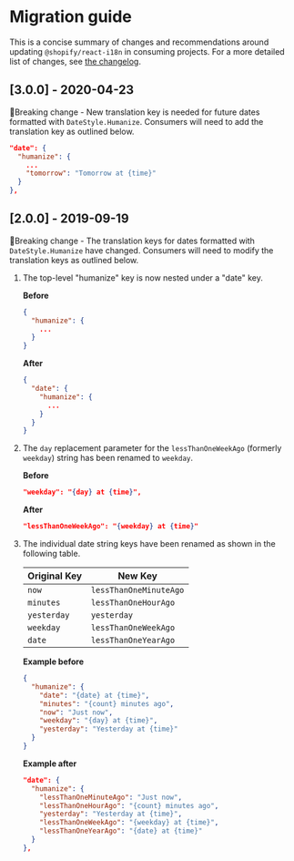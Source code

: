 # Migration guide

This is a concise summary of changes and recommendations around updating `@shopify/react-i18n` in consuming projects. For a more detailed list of changes, see [the changelog](./CHANGELOG.md).

## [3.0.0] - 2020-04-23

🛑Breaking change - New translation key is needed for future dates formatted with `DateStyle.Humanize`. Consumers will need to add the translation key as outlined below.

```json
"date": {
  "humanize": {
    ...
    "tomorrow": "Tomorrow at {time}"
  }
},
```

## [2.0.0] - 2019-09-19

🛑Breaking change - The translation keys for dates formatted with `DateStyle.Humanize` have changed. Consumers will need to modify the translation keys as outlined below.

1. The top-level "humanize" key is now nested under a "date" key.

   **Before**

   ```json
   {
     "humanize": {
       ...
     }
   }
   ```

   **After**

   ```json
   {
     "date": {
       "humanize": {
         ...
       }
     }
   }
   ```

2. The `day` replacement parameter for the `lessThanOneWeekAgo` (formerly `weekday`) string has been renamed to `weekday`.

   **Before**

   ```json
   "weekday": "{day} at {time}",
   ```

   **After**

   ```json
   "lessThanOneWeekAgo": "{weekday} at {time}"
   ```

3. The individual date string keys have been renamed as shown in the following table.

   | Original Key | New Key                |
   | ------------ | ---------------------- |
   | `now`        | `lessThanOneMinuteAgo` |
   | `minutes`    | `lessThanOneHourAgo`   |
   | `yesterday`  | `yesterday`            |
   | `weekday`    | `lessThanOneWeekAgo`   |
   | `date`       | `lessThanOneYearAgo`   |

   **Example before**

   ```json
   {
     "humanize": {
       "date": "{date} at {time}",
       "minutes": "{count} minutes ago",
       "now": "Just now",
       "weekday": "{day} at {time}",
       "yesterday": "Yesterday at {time}"
     }
   }
   ```

   **Example after**

   ```json
   "date": {
     "humanize": {
       "lessThanOneMinuteAgo": "Just now",
       "lessThanOneHourAgo": "{count} minutes ago",
       "yesterday": "Yesterday at {time}",
       "lessThanOneWeekAgo": "{weekday} at {time}",
       "lessThanOneYearAgo": "{date} at {time}"
     }
   },
   ```
